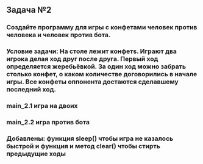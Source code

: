 ## Задача №2

### Создайте программу для игры с конфетами человек против человека и человек против бота.
### Условие задачи: На столе лежит конфетs. Играют два игрока делая ход друг после друга. Первый ход определяется жеребьёвкой. За один ход можно забрать столько конфет, о каком количестве договорились в начале игры. Все конфеты оппонента достаются сделавшему последний ход. 
### main_2.1 игра на двоих
### main_2.2 игра против бота
### Добавлены: функция sleep() чтобы игра не казалось быстрой и функция и метод clear() чтобы стирть предыдущие ходы